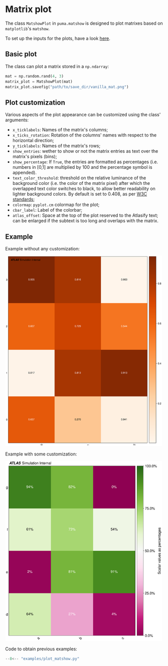 # Matrix plot

The class `MatshowPlot` in `puma.matshow` is designed to plot matrixes based on `matplotlib`'s `matshow`. 


To set up the inputs for the plots, have a look [here](./index.md).

## Basic plot

The class can plot a matrix stored in a `np.ndarray`:

```python
mat = np.random.rand(4, 3)
matrix_plot = MatshowPlot(mat)
matrix_plot.savefig("path/to/save_dir/vanilla_mat.png")
```

## Plot customization

Various aspects of the plot appearance can be customized using the class' arguments:
- `x_ticklabels`: Names of the matrix's columns;
- `x_ticks_rotation`: Rotation of the columns' names with respect to the horizontal direction;
- `y_ticklabels`: Names of the matrix's rows;
- `show_entries`: wether to show or not the matrix entries as text over the matrix's pixels (bins);
- `show_percentage`: If `True`, the entries are formatted as percentages (i.e. numbers in [0,1] are multiplied by 100 and the percentage symbol is appended).
- `text_color_threshold`: threshold on the relative luminance of the background color (i.e. the color of the matrix pixel) after which the overlapped text color switches to black, to allow better readability on lighter background colors. By default is set to 0.408, as per [W3C standards](https://www.w3.org/WAI/GL/wiki/Relative_luminance);
- `colormap`: `pyplot.cm` colormap for the plot;
- `cbar_label`: Label of the colorbar;
- `atlas_offset`: Space at the top of the plot reserved to the Atlasify text; can be enlarged if the subtext is too long and overlaps with the matrix.

## Example

Example without any customization:

<img src=https://github.com/umami-hep/puma/raw/examples-material/vanilla_mat.png width=500>

Example with some customization:

<img src=https://github.com/umami-hep/puma/raw/examples-material/mat_custumized.png width=500>

Code to obtain previous examples:
```py
--8<-- "examples/plot_matshow.py"
```